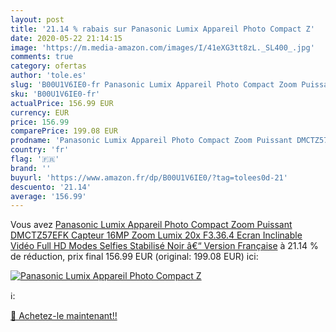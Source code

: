 ```yaml
---
layout: post
title: '21.14 % rabais sur Panasonic Lumix Appareil Photo Compact Z'
date: 2020-05-22 21:14:15
image: 'https://m.media-amazon.com/images/I/41eXG3tt8zL._SL400_.jpg'
comments: true
category: ofertas
author: 'tole.es'
slug: 'B00U1V6IE0-fr Panasonic Lumix Appareil Photo Compact Zoom Puissant...'
sku: 'B00U1V6IE0-fr'
actualPrice: 156.99 EUR
currency: EUR
price: 156.99
comparePrice: 199.08 EUR
prodname: 'Panasonic Lumix Appareil Photo Compact Zoom Puissant DMCTZ57EFK  Capteur 16MP  Zoom Lumix 20x F3.36.4  Ecran Inclinable  Vidéo Full HD  Modes Selfies  Stabilisé  Noir â€“ Version Française'
country: 'fr'
flag: '🇫🇷'
brand: ''
buyurl: 'https://www.amazon.fr/dp/B00U1V6IE0/?tag=tolees0d-21'
descuento: '21.14'
average: '156.99'
---
```


Vous avez [Panasonic Lumix Appareil Photo Compact Zoom Puissant DMCTZ57EFK  Capteur 16MP  Zoom Lumix 20x F3.36.4  Ecran Inclinable  Vidéo Full HD  Modes Selfies  Stabilisé  Noir â€“ Version Française](https://www.amazon.fr/dp/B00U1V6IE0/?tag=tolees0d-21)  à  21.14 % de réduction, prix final  156.99 EUR (original: 199.08 EUR) ici:

[![Panasonic Lumix Appareil Photo Compact Z](https://m.media-amazon.com/images/I/41eXG3tt8zL._SL400_.jpg)](https://www.amazon.fr/dp/B00U1V6IE0/?tag=tolees0d-21)

ℹ️:


[🛒 Achetez-le maintenant!!](https://www.amazon.fr/dp/B00U1V6IE0/?tag=tolees0d-21)
